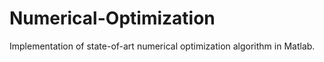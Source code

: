 # Numerical-Optimization
Implementation of state-of-art numerical optimization algorithm in Matlab.
